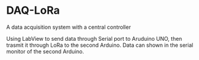 # DAQ-LoRa
 A data acquisition system with a central controller

Using LabView to send data through Serial port to Aruduino UNO, then trasmit it through LoRa to the second Arduino. Data can shown in the serial monitor of the second Arduino.
